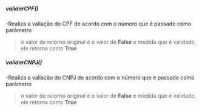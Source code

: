 ##### validarCPF()
-Realiza a valiação do CPF de acordo com o número que é passado como parâmetro
> o valor de retorno original é o valor de **False** e medida que é validado, ele retorna como **True**

##### validarCNPJ()
-Realiza a valiação do CNPJ de acordo com o número que é passado como parâmetro
> o valor de retorno original é o valor de **False** e medida que é validado, ele retorna como **True**
